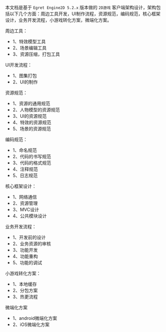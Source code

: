 本文档是基于 `Egret Engine2D 5.2.x` 版本做的 `2D游戏` 客户端架构设计，架构包括以下几个方面：周边工具开发，UI制作流程，资源规范，编码规范，核心框架设计，业务开发流程，小游戏转化方案，微端化方案。

周边工具：
- 1、特效模型工具 
- 2、场景编辑工具
- 3、资源压缩，打包工具

UI开发流程：
- 1、图集打包
- 2、UI的制作

资源规范：
- 1、资源的通用规范
- 2、人物模型的资源规范
- 3、UI的资源规范
- 4、特效的资源规范
- 5、场景的资源规范

编码规范：
- 1、命名规范
- 2、代码的书写规范
- 3、代码的格式规范
- 4、注释规范
- 5、日志规范

核心框架设计：
- 1、网络通信
- 2、资源管理
- 3、MVC设计
- 4、公共模块设计

业务开发流程：
- 1、开发前的设计
- 2、业务资源的审核
- 3、功能开发
- 4、功能重构
- 5、功能的调试

小游戏转化方案：
- 1、本地缓存
- 2、分包方案
- 3、热更流程

微端化方案
- 1、android微端化方案
- 2、iOS微端化方案